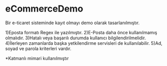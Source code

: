 # eCommerceDemo
Bir e-ticaret sisteminde kayıt olmayı demo olarak tasarlanılmıştır.

1)Eposta formatı Regex ile yazılmıştır.
2)E-Posta daha önce kullanılmamış olmalıdır.
3)Hatalı veya başarılı durumda kullanıcı bilgilendirilmelidir.
4)İlerleyen zamanlarda başka yetkilendirme servisleri de kullanılabilir.
5)Ad, soyad ve parola kriterleri vardır.

*Katmanlı mimari kullanılmıştır
